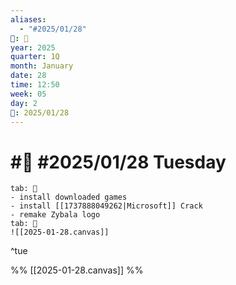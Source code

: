 ```yaml
---
aliases:
  - "#2025/01/28"
📁: 📅
year: 2025
quarter: 1Q
month: January
date: 28
time: 12:50
week: 05
day: 2
📅: 2025/01/28
---
```

# #📅 #2025/01/28 Tuesday

```tabs
tab: 📝
- install downloaded games
- install [[1737888049262|Microsoft]] Crack
- remake Zybala logo
tab: 🧠
![[2025-01-28.canvas]]
```

^tue

%%
[[2025-01-28.canvas]]
%%